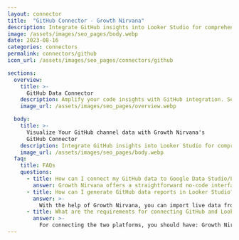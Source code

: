 ```yaml
---
layout: connector
title:  "GitHub Connector - Growth Nirvana"
description: Integrate GitHub insights into Looker Studio for comprehensive code analytics that guide your development strategies.
image: /assets/images/seo_pages/body.webp
date: 2023-08-16
categories: connectors
permalink: connectors/github
icon_url: /assets/images/seo_pages/connectors/github

sections:
  overview:
    title: >-
      GitHub Data Connector
    description: Amplify your code insights with GitHub integration. Seamlessly merge code repository data from GitHub with Looker Studio's analytical capabilities, unlocking insights that power development strategies, collaboration initiatives, and operational excellence.
    image_url: /assets/images/seo_pages/overview.webp

  body:
    title: >-
      Visualize Your GitHub channel data with Growth Nirvana's
      GitHub Connector
    description: Integrate GitHub insights into Looker Studio for comprehensive code analytics that guide your development strategies.
    image_url: /assets/images/seo_pages/body.webp
  faq:
    title: FAQs
    questions:
      - title: How can I connect my GitHub data to Google Data Studio/Looker Studio?
        answer: Growth Nirvana offers a straightforward no-code interface to connect to GitHub data sources.
      - title: How can I generate GitHub data reports in Looker Studio?
        answer: >-
          With the help of Growth Nirvana, you can import live data from GitHub into Looker Studio. These data can be viewed in charts, tables, and dashboards to generate branded reports that can be shared instantly.
      - title: What are the requirements for connecting GitHub and Looker Studio?
        answer: >-
          For connecting the two platforms, you should have: Growth Nirvana Account and GitHub Ads Account
---
```


